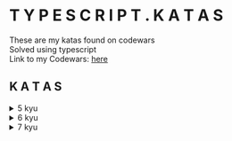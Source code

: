 # T Y P E S C R I P T .  K A T A S
These are my katas found on codewars  
Solved using typescript  
Link to my Codewars: <a href="https://www.codewars.com/users/alessiasHUB/" target="_blank">here</a>  

## K A T A S
<details>
<summary>5 kyu</summary>
<br>
### [folder](src/5kyu/) 
None completed yet
</details>  
<details>
<summary>6 kyu</summary>
<br>
### [6 kyu katas](src/6kyu/)  
[break camelCase](src/6kyu/break-camelCase.ts)  
[split list odd even](src/6kyu/split-list-odd-even.ts)  
</details>  
<details>
<summary>7 kyu</summary>
<br>
### [folder](src/7kyu/)  
[x marks the spot](src/7kyu/x-marks-the-spot.ts)  
[you're a square](src/7kyu/youre-a-square.ts)  
</details>  

 

